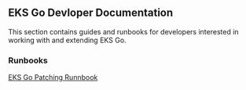 ## EKS Go Devloper Documentation

This section contains guides and runbooks for developers interested in working with and extending EKS Go.

### Runbooks
[EKS Go Patching Runnbook](./eks_go_patching_runbook.md)